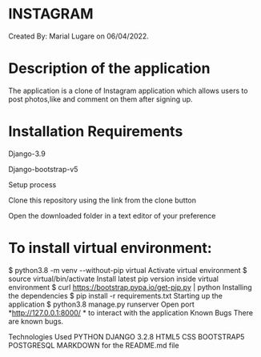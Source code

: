 # INSTAGRAM
Created By: Marial Lugare on 06/04/2022.

 #  Description of the application
The application is a clone of Instagram application which allows users to post photos,like and comment on them after signing up.

 # Installation Requirements
 
Django-3.9

Django-bootstrap-v5

Setup process

Clone this repository using the link from the clone button

Open the downloaded folder in a text editor of your preference

# To install virtual environment:

$ python3.8 -m venv --without-pip virtual
Activate virtual environment
$ source virtual/bin/activate
Install latest pip version inside virtual environment
$ curl https://bootstrap.pypa.io/get-pip.py | python
Installing the dependencies
$ pip install -r requirements.txt
Starting up the application
$ python3.8 manage.py runserver
Open port *http://127.0.0.1:8000/ * to interact with the application
Known Bugs
There are known bugs.

Technologies Used
PYTHON
DJANGO 3.2.8
HTML5
CSS
BOOTSTRAP5
POSTGRESQL
MARKDOWN for the README.md file
